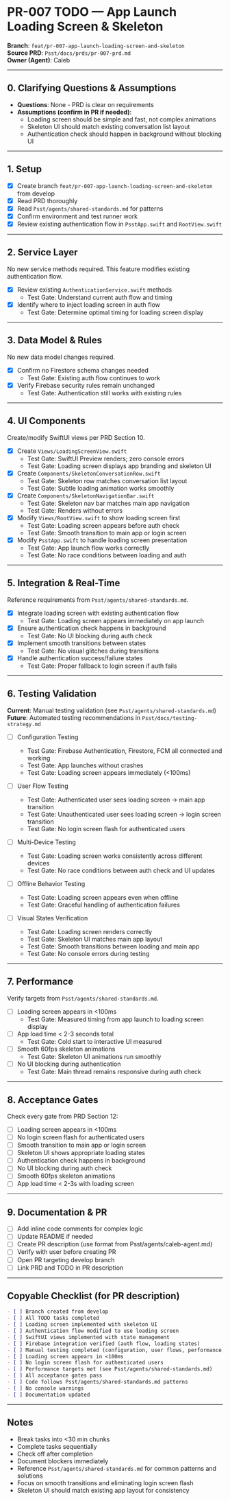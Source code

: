 # PR-007 TODO — App Launch Loading Screen & Skeleton

**Branch**: `feat/pr-007-app-launch-loading-screen-and-skeleton`  
**Source PRD**: `Psst/docs/prds/pr-007-prd.md`  
**Owner (Agent)**: Caleb

---

## 0. Clarifying Questions & Assumptions

- **Questions**: None - PRD is clear on requirements
- **Assumptions (confirm in PR if needed)**:
  - Loading screen should be simple and fast, not complex animations
  - Skeleton UI should match existing conversation list layout
  - Authentication check should happen in background without blocking UI

---

## 1. Setup

- [x] Create branch `feat/pr-007-app-launch-loading-screen-and-skeleton` from develop
- [x] Read PRD thoroughly
- [x] Read `Psst/agents/shared-standards.md` for patterns
- [x] Confirm environment and test runner work
- [x] Review existing authentication flow in `PsstApp.swift` and `RootView.swift`

---

## 2. Service Layer

No new service methods required. This feature modifies existing authentication flow.

- [x] Review existing `AuthenticationService.swift` methods
  - Test Gate: Understand current auth flow and timing
- [x] Identify where to inject loading screen in auth flow
  - Test Gate: Determine optimal timing for loading screen display

---

## 3. Data Model & Rules

No new data model changes required.

- [x] Confirm no Firestore schema changes needed
  - Test Gate: Existing auth flow continues to work
- [x] Verify Firebase security rules remain unchanged
  - Test Gate: Authentication still works with existing rules

---

## 4. UI Components

Create/modify SwiftUI views per PRD Section 10.

- [x] Create `Views/LoadingScreenView.swift`
  - Test Gate: SwiftUI Preview renders; zero console errors
  - Test Gate: Loading screen displays app branding and skeleton UI
- [x] Create `Components/SkeletonConversationRow.swift`
  - Test Gate: Skeleton row matches conversation list layout
  - Test Gate: Subtle loading animation works smoothly
- [x] Create `Components/SkeletonNavigationBar.swift`
  - Test Gate: Skeleton nav bar matches main app navigation
  - Test Gate: Renders without errors
- [x] Modify `Views/RootView.swift` to show loading screen first
  - Test Gate: Loading screen appears before auth check
  - Test Gate: Smooth transition to main app or login screen
- [x] Modify `PsstApp.swift` to handle loading screen presentation
  - Test Gate: App launch flow works correctly
  - Test Gate: No race conditions between loading and auth

---

## 5. Integration & Real-Time

Reference requirements from `Psst/agents/shared-standards.md`.

- [x] Integrate loading screen with existing authentication flow
  - Test Gate: Loading screen appears immediately on app launch
- [x] Ensure authentication check happens in background
  - Test Gate: No UI blocking during auth check
- [x] Implement smooth transitions between states
  - Test Gate: No visual glitches during transitions
- [x] Handle authentication success/failure states
  - Test Gate: Proper fallback to login screen if auth fails

---

## 6. Testing Validation

**Current**: Manual testing validation (see `Psst/agents/shared-standards.md`)  
**Future**: Automated testing recommendations in `Psst/docs/testing-strategy.md`

- [ ] Configuration Testing
  - Test Gate: Firebase Authentication, Firestore, FCM all connected and working
  - Test Gate: App launches without crashes
  - Test Gate: Loading screen appears immediately (<100ms)
  
- [ ] User Flow Testing
  - Test Gate: Authenticated user sees loading screen → main app transition
  - Test Gate: Unauthenticated user sees loading screen → login screen transition
  - Test Gate: No login screen flash for authenticated users
  
- [ ] Multi-Device Testing
  - Test Gate: Loading screen works consistently across different devices
  - Test Gate: No race conditions between auth check and UI updates
  
- [ ] Offline Behavior Testing
  - Test Gate: Loading screen appears even when offline
  - Test Gate: Graceful handling of authentication failures
  
- [ ] Visual States Verification
  - Test Gate: Loading screen renders correctly
  - Test Gate: Skeleton UI matches main app layout
  - Test Gate: Smooth transitions between loading and main app
  - Test Gate: No console errors during testing

---

## 7. Performance

Verify targets from `Psst/agents/shared-standards.md`.

- [ ] Loading screen appears in <100ms
  - Test Gate: Measured timing from app launch to loading screen display
- [ ] App load time < 2-3 seconds total
  - Test Gate: Cold start to interactive UI measured
- [ ] Smooth 60fps skeleton animations
  - Test Gate: Skeleton UI animations run smoothly
- [ ] No UI blocking during authentication
  - Test Gate: Main thread remains responsive during auth check

---

## 8. Acceptance Gates

Check every gate from PRD Section 12:
- [ ] Loading screen appears in <100ms
- [ ] No login screen flash for authenticated users
- [ ] Smooth transition to main app or login screen
- [ ] Skeleton UI shows appropriate loading states
- [ ] Authentication check happens in background
- [ ] No UI blocking during auth check
- [ ] Smooth 60fps skeleton animations
- [ ] App load time < 2-3s with loading screen

---

## 9. Documentation & PR

- [ ] Add inline code comments for complex logic
- [ ] Update README if needed
- [ ] Create PR description (use format from Psst/agents/caleb-agent.md)
- [ ] Verify with user before creating PR
- [ ] Open PR targeting develop branch
- [ ] Link PRD and TODO in PR description

---

## Copyable Checklist (for PR description)

```markdown
- [ ] Branch created from develop
- [ ] All TODO tasks completed
- [ ] Loading screen implemented with skeleton UI
- [ ] Authentication flow modified to use loading screen
- [ ] SwiftUI views implemented with state management
- [ ] Firebase integration verified (auth flow, loading states)
- [ ] Manual testing completed (configuration, user flows, performance)
- [ ] Loading screen appears in <100ms
- [ ] No login screen flash for authenticated users
- [ ] Performance targets met (see Psst/agents/shared-standards.md)
- [ ] All acceptance gates pass
- [ ] Code follows Psst/agents/shared-standards.md patterns
- [ ] No console warnings
- [ ] Documentation updated
```

---

## Notes

- Break tasks into <30 min chunks
- Complete tasks sequentially
- Check off after completion
- Document blockers immediately
- Reference `Psst/agents/shared-standards.md` for common patterns and solutions
- Focus on smooth transitions and eliminating login screen flash
- Skeleton UI should match existing app layout for consistency
